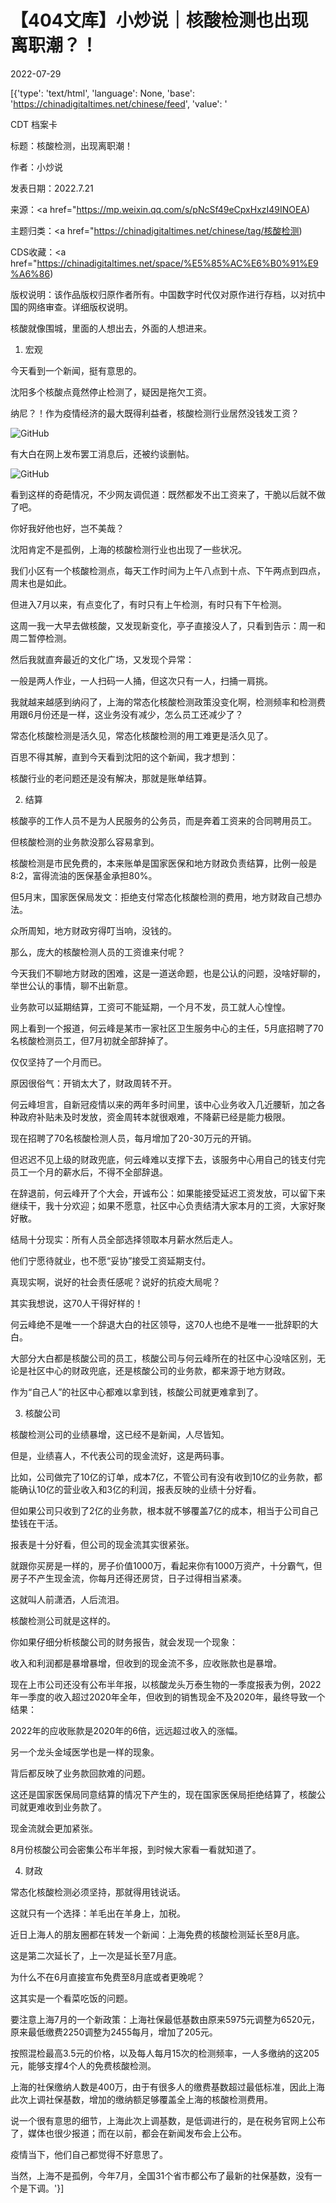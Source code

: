 # 【404文库】小炒说｜核酸检测也出现离职潮？！

2022-07-29

[{'type': 'text/html', 'language': None, 'base': 'https://chinadigitaltimes.net/chinese/feed', 'value': '

CDT 档案卡

标题：核酸检测，出现离职潮！

作者：小炒说

发表日期：2022.7.21

来源：<a href="https://mp.weixin.qq.com/s/pNcSf49eCpxHxzI49INOEA)

主题归类：<a href="https://chinadigitaltimes.net/chinese/tag/核酸检测)

CDS收藏：<a href="https://chinadigitaltimes.net/space/%E5%85%AC%E6%B0%91%E9%A6%86)

版权说明：该作品版权归原作者所有。中国数字时代仅对原作进行存档，以对抗中国的网络审查。详细版权说明。







核酸就像围城，里面的人想出去，外面的人想进来。



1. 宏观

今天看到一个新闻，挺有意思的。

沈阳多个核酸点竟然停止检测了，疑因是拖欠工资。

纳尼？！作为疫情经济的最大既得利益者，核酸检测行业居然没钱发工资？

![GitHub](https://chinadigitaltimes.net/chinese/files/2022/07/post-684984-62e45577bf8a1.)

有大白在网上发布罢工消息后，还被约谈删帖。

![GitHub](https://chinadigitaltimes.net/chinese/files/2022/07/post-684984-62e45577f1fe1.png)

看到这样的奇葩情况，不少网友调侃道：既然都发不出工资来了，干脆以后就不做了吧。

你好我好他也好，岂不美哉？

沈阳肯定不是孤例，上海的核酸检测行业也出现了一些状况。

我们小区有一个核酸检测点，每天工作时间为上午八点到十点、下午两点到四点，周末也是如此。

但进入7月以来，有点变化了，有时只有上午检测，有时只有下午检测。

这周一我一大早去做核酸，又发现新变化，亭子直接没人了，只看到告示：周一和周二暂停检测。

然后我就直奔最近的文化广场，又发现个异常：

一般是两人作业，一人扫码一人捅，但这次只有一人，扫捅一肩挑。

我就越来越感到纳闷了，上海的常态化核酸检测政策没变化啊，检测频率和检测费用跟6月份还是一样，这业务没有减少，怎么员工还减少了？

常态化核酸检测是活久见，常态化核酸检测的用工难更是活久见了。

百思不得其解，直到今天看到沈阳的这个新闻，我才想到：

核酸行业的老问题还是没有解决，那就是账单结算。

2. 结算

核酸亭的工作人员不是为人民服务的公务员，而是奔着工资来的合同聘用员工。

但核酸检测的业务款没那么容易拿到。

核酸检测是市民免费的，本来账单是国家医保和地方财政负责结算，比例一般是8:2，富得流油的医保基金承担80%。

但5月末，国家医保局发文：拒绝支付常态化核酸检测的费用，地方财政自己想办法。

众所周知，地方财政穷得叮当响，没钱的。

那么，庞大的核酸检测人员的工资谁来付呢？

今天我们不聊地方财政的困难，这是一道送命题，也是公认的问题，没啥好聊的，举世公认的事情，聊不出新意。

业务款可以延期结算，工资可不能延期，一个月不发，员工就人心惶惶。

网上看到一个报道，何云峰是某市一家社区卫生服务中心的主任，5月底招聘了70名核酸检测员工，但7月初就全部辞掉了。

仅仅坚持了一个月而已。

原因很俗气：开销太大了，财政周转不开。

何云峰坦言，自新冠疫情以来的两年多时间里，该中心业务收入几近腰斩，加之各种政府补贴未及时发放，资金周转本就很艰难，不降薪已经是能力极限。

现在招聘了70名核酸检测人员，每月增加了20-30万元的开销。

但迟迟不见上级的财政兜底，何云峰难以支撑下去，该服务中心用自己的钱支付完员工一个月的薪水后，不得不全部辞退。

在辞退前，何云峰开了个大会，开诚布公：如果能接受延迟工资发放，可以留下来继续干，我十分欢迎；如果不愿意，社区中心负责结清大家本月的工资，大家好聚好散。

结局十分现实：所有人员全部选择领取本月薪水然后走人。

他们宁愿待就业，也不愿“妥协”接受工资延期支付。

真现实啊，说好的社会责任感呢？说好的抗疫大局呢？

其实我想说，这70人干得好样的！

何云峰绝不是唯一一个辞退大白的社区领导，这70人也绝不是唯一一批辞职的大白。

大部分大白都是核酸公司的员工，核酸公司与何云峰所在的社区中心没啥区别，无论是社区中心的财政兜底，还是核酸公司的业务款，都来源于地方财政。

作为“自己人”的社区中心都难以拿到钱，核酸公司就更难拿到了。

3. 核酸公司

核酸检测公司的业绩暴增，这已经不是新闻，人尽皆知。

但是，业绩喜人，不代表公司的现金流好，这是两码事。

比如，公司做完了10亿的订单，成本7亿，不管公司有没有收到10亿的业务款，都能确认10亿的营业收入和3亿的利润，报表反映的业绩十分好看。

但如果公司只收到了2亿的业务款，根本就不够覆盖7亿的成本，相当于公司自己垫钱在干活。

报表是十分好看，但公司的现金流其实很紧张。

就跟你买房是一样的，房子价值1000万，看起来你有1000万资产，十分霸气，但房子不产生现金流，你每月还得还房贷，日子过得相当紧凑。

这就叫人前潇洒，人后流泪。

核酸检测公司就是这样的。

你如果仔细分析核酸公司的财务报告，就会发现一个现象：

收入和利润都是暴增暴增，但收到的现金流不多，应收账款也是暴增。

现在上市公司还没有公布半年报，以核酸龙头万泰生物的一季度报表为例，2022年一季度的收入超过2020年全年，但收到的销售现金不及2020年，最终导致一个结果：

2022年的应收账款是2020年的6倍，远远超过收入的涨幅。

另一个龙头金域医学也是一样的现象。

背后都反映了业务款回款难的问题。

这还是国家医保局同意结算的情况下产生的，现在国家医保局拒绝结算了，核酸公司就更难收到业务款了。

现金流就会更加紧张。

8月份核酸公司会密集公布半年报，到时候大家看一看就知道了。

4. 财政

常态化核酸检测必须坚持，那就得用钱说话。

这就只有一个选择：羊毛出在羊身上，加税。

近日上海人的朋友圈都在转发一个新闻：上海免费的核酸检测延长至8月底。

这是第二次延长了，上一次是延长至7月底。

为什么不在6月直接宣布免费至8月底或者更晚呢？

这其实是一个看菜吃饭的问题。

要注意上海7月的一个新政策：上海社保最低基数由原来5975元调整为6520元，原来最低缴费2250调整为2455每月，增加了205元。

按照混检最高3.5元的价格，以及每人每月15次的检测频率，一人多缴纳的这205元，能够支撑4个人的免费核酸检测。

上海的社保缴纳人数是400万，由于有很多人的缴费基数超过最低标准，因此上海此次上调社保基数，增加的缴纳额足够覆盖全上海的核酸检测费用。

说一个很有意思的细节，上海此次上调基数，是低调进行的，是在税务官网上公布了，媒体也很少报道；而在以前，都会在新闻发布会上公布。

疫情当下，他们自己都觉得不好意思了。

当然，上海不是孤例，今年7月，全国31个省市都公布了最新的社保基数，没有一个是下调。'}]